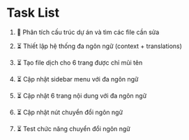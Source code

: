 # Task List

1. 🔄 Phân tích cấu trúc dự án và tìm các file cần sửa

2. ⏳ Thiết lập hệ thống đa ngôn ngữ (context + translations)

3. ⏳ Tạo file dịch cho 6 trang được chỉ mũi tên

4. ⏳ Cập nhật sidebar menu với đa ngôn ngữ

5. ⏳ Cập nhật 6 trang nội dung với đa ngôn ngữ

6. ⏳ Cập nhật nút chuyển đổi ngôn ngữ

7. ⏳ Test chức năng chuyển đổi ngôn ngữ



